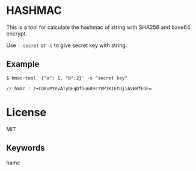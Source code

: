 # HASHMAC

This is a tool for calculate the hashmac of string with SHA256 and base64 encrypt.

Use `--secret` or `-s` to give secret key with string.

## Example

```
$ hmac-tool '{"a": 1, "b":2}' -s "secret key"

// hmac : z+CQKuPYevATybEqDfiu609r7VP1K1EtDjiAVBRfEDE=
```

# License
MIT

## Keywords
hamc